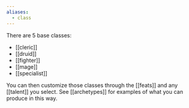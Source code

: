 ```yaml
---
aliases:
  - class
---
```


There are 5 base classes:

* [[cleric]]
* [[druid]]
* [[fighter]]
* [[mage]]
* [[specialist]]

You can then customize those classes through the [[feats]] and any [[talent]] you select.  See [[archetypes]] for examples of what you can produce in this way.
